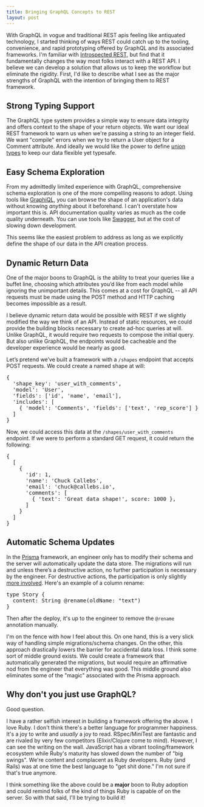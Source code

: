 ```yaml
---
title: Bringing GraphQL Concepts to REST
layout: post
---
```


With GraphQL in vogue and traditional REST apis feeling like antiquated technology, I started thinking of ways REST could catch up to the tooling, convenience, and rapid prototyping offered by GraphQL and its associated frameworks. I'm familiar with [Introspected REST](https://introspected.rest), but find that it fundamentally changes the way most folks interact with a REST API. I believe we can develop a solution that allows us to keep the workflow but eliminate the rigidity. First, I'd like to describe what I see as the major strengths of GraphQL with the intention of bringing them to REST framework.

## Strong Typing Support

The GraphQL type system provides a simple way to ensure data integrity and offers context to the shape of your return objects. We want our ideal REST framework to warn us when we're passing a string to an integer field. We want "compile" errors when we try to return a User object for a Comment attribute. And ideally we would like the power to define [union types](https://graphql.org/learn/schema/#union-types) to keep our data flexible yet typesafe.

## Easy Schema Exploration

From my admittedly limited experience with GraphQL, comprehensive schema exploration is one of the more compelling reasons to adopt. Using tools like [GraphiQL](https://github.com/graphql/graphiql), you can browse the shape of an application's data without knowing _anything_ about it beforehand. I can't overstate how important this is. API documentation quality varies as much as the code quality underneath. You can use tools like [Swagger](https://swagger.io/), but at the cost of slowing down development.

This seems like the easiest problem to address as long as we explicitly define the shape of our data in the API creation process.

## Dynamic Return Data
One of the major boons to GraphQL is the ability to treat your queries like a buffet line, choosing which attributes you’d like from each model while ignoring the unimportant details. This comes at a cost for GraphQL -- all API requests must be made using the POST method and HTTP caching becomes impossible as a result.

I believe dynamic return data would be possible with REST if we slightly modified the way we think of an API. Instead of static resources, we could provide the building blocks necessary to create ad-hoc queries at will. Unlike GraphQL, it would require two requests to compose the initial query. But also unlike GraphQL, the endpoints would be cacheable and the developer experience would be nearly as good.

Let’s pretend we’ve built a framework with a `/shapes` endpoint that accepts POST requests. We could create a named shape at will:

<pre>
{
  'shape_key': 'user_with_comments',
  'model': 'User',
  'fields': ['id', 'name', 'email'],
  'includes': [
    { 'model': 'Comments', 'fields': ['text', 'rep_score'] }
  ]
}
</pre>
Now, we could access this data at the `/shapes/user_with_comments` endpoint. If we were to perform a standard GET request, it could return the following:

<pre>
{
  [
    {
      'id': 1,
      'name': 'Chuck Callebs',
      'email': 'chuck@callebs.io',
      'comments': [
        { 'text': 'Great data shape!', score: 1000 },
      ]
    }
  ]
}
</pre>

## Automatic Schema Updates
In the [Prisma](https://www.prisma.io/) framework, an engineer only has to modify their schema and the server will automatically update the data store. The migrations will run and unless there’s a destructive action, no further participation is necessary by the engineer. For destructive actions, the participation is only slightly [more involved](https://www.prisma.io/docs/data-model-and-migrations/migrations-asdf/). Here's an example of a column rename:

<pre>
type Story {
  content: String @rename(oldName: "text")
}
</pre>
Then after the deploy, it's up to the engineer to remove the `@rename` annotation manually.

I'm on the fence with how I feel about this. On one hand, this is a very slick way of handling simple migrations/schema changes. On the other, this approach drastically lowers the barrier for accidental data loss. I think some sort of middle ground exists. We could create a framework that automatically generated the migrations, but would require an affirmative nod from the engineer that everything was good. This middle ground also eliminates some of the "magic" associated with the Prisma approach.

## Why don't you just use GraphQL?

Good question.

I have a rather selfish interest in building a framework offering the above. I love Ruby. I don't think there's a better language for programmer happiness. It's a joy to write and _usually_ a joy to read. RSpec/MiniTest are fantastic and are rivaled by very few competitors (Elixir/Clojure come to mind). However, I can see the writing on the wall. JavaScript has a vibrant tooling/framework ecosystem while Ruby's maturity has slowed down the number of "big swings". We're content and complacent as Ruby developers. Ruby (and Rails) was at one time the best language to "get shit done." I'm not sure if that's true anymore.

I think something like the above could be a **major** boon to Ruby adoption and could remind folks of the kind of things Ruby is capable of on the server. So with that said, I'll be trying to build it!
